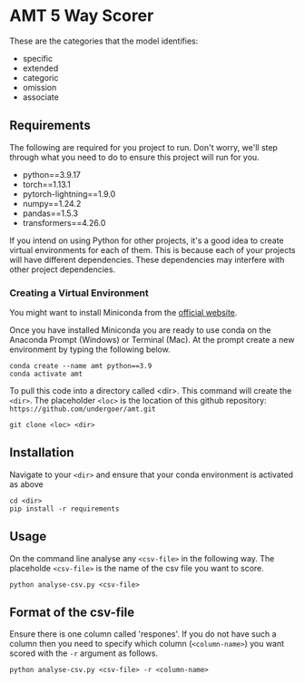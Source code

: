 # AMT 5 Way Scorer

These are the categories that the model identifies:

- specific 
- extended 
- categoric 
- omission 
- associate

## Requirements

The following are required for you project to run.
Don't worry, we'll step through what you need to do to ensure this project will run for you.

- python==3.9.17
- torch==1.13.1
- pytorch-lightning==1.9.0
- numpy==1.24.2
- pandas==1.5.3
- transformers==4.26.0

If you intend on using Python for other projects, it's a good idea to create virtual environments for each of them.
This is because each of your projects will have different dependencies.
These dependencies may interfere with other project dependencies.

### Creating a Virtual Environment

You might want to install Miniconda from the [official website](https://conda.io/projects/conda/en/latest/user-guide/install/index.html#id2).

Once you have installed Miniconda you are ready to use conda on the Anaconda Prompt (Windows) or Terminal (Mac).
At the prompt create a new environment by typing the following below.

    conda create --name amt python==3.9
    conda activate amt

To pull this code into a directory called \<dir\>. This command will create the `<dir>`. The placeholder `<loc>` is the location of this github repository: `https://github.com/undergoer/amt.git`

    git clone <loc> <dir>

## Installation

Navigate to your `<dir>` and ensure that your conda environment is activated as above

    cd <dir>
    pip install -r requirements

## Usage

On the command line analyse any `<csv-file>` in the following way. The placeholde `<csv-file>` is the name of the csv file you want to score.

    python analyse-csv.py <csv-file>

## Format of the csv-file

Ensure there is one column called 'respones'. If you do not have such a column then you need to specify which column (`<column-name>`) you want scored with the `-r` argument as follows.

    python analyse-csv.py <csv-file> -r <column-name>

